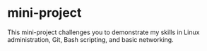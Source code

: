 # mini-project
This mini-project challenges you to demonstrate my skills in Linux administration, Git, Bash scripting, and basic networking.
